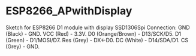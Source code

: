 # ESP8266_APwithDisplay
Sketch for ESP8266 D1 module with display SSD1306Spi
Connection: 
GND (Black) - GND. 
VCC (Red) - 3.3V. 
D0 (Orange/Brown) - D13/SCK/D5. 
D1 (Green) - D1/MOSI/D7. 
Res (Grey) - DX<-D0. 
DC (White) - D14/SDA/D1. 
CS (Grey) - GND. 
